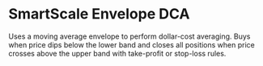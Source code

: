 # SmartScale Envelope DCA

Uses a moving average envelope to perform dollar-cost averaging. Buys when price dips below the lower band and closes all positions when price crosses above the upper band with take-profit or stop-loss rules.

